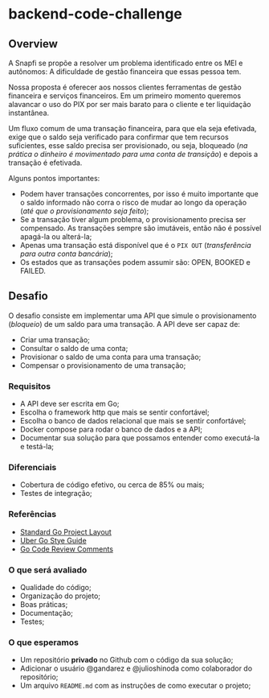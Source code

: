 # backend-code-challenge

## Overview

A Snapfi se propõe a resolver um problema identificado entre os MEI e autônomos: A dificuldade de gestão financeira que essas pessoa tem.

Nossa proposta é oferecer aos nossos clientes ferramentas de gestão financeira e serviços financeiros. Em um primeiro momento queremos alavancar o uso do PIX por ser mais barato para o cliente e ter liquidação instantânea.

Um fluxo comum de uma transação financeira, para que ela seja efetivada, exige que o saldo seja verificado para confirmar que tem recursos suficientes, esse saldo precisa ser provisionado, ou seja, bloqueado (_na prática o dinheiro é movimentado para uma conta de transição_) e depois a transação é efetivada.

Alguns pontos importantes:

* Podem haver transações concorrentes, por isso é muito importante que o saldo informado não corra o risco de mudar ao longo da operação (_até que o provisionamento seja feito_);
* Se a transação tiver algum problema, o provisionamento precisa ser compensado. As transações sempre são imutáveis, então não é possível apagá-la ou alterá-la;
* Apenas uma transação está disponível que é o `PIX OUT` (_transferência para outra conta bancária_);
* Os estados que as transações podem assumir são: OPEN, BOOKED e FAILED.

## Desafio

O desafio consiste em implementar uma API que simule o provisionamento (_bloqueio_) de um saldo para uma transação. A API deve ser capaz de:

* Criar uma transação;
* Consultar o saldo de uma conta;
* Provisionar o saldo de uma conta para uma transação;
* Compensar o provisionamento de uma transação;

### Requisitos

* A API deve ser escrita em Go;
* Escolha o framework http que mais se sentir confortável;
* Escolha o banco de dados relacional que mais se sentir confortável;
* Docker compose para rodar o banco de dados e a API;
* Documentar sua solução para que possamos entender como executá-la e testá-la;

### Diferenciais

* Cobertura de código efetivo, ou cerca de 85% ou mais;
* Testes de integração;

### Referências

* [Standard Go Project Layout](https://github.com/golang-standards/project-layout)
* [Uber Go Stye Guide](https://github.com/uber-go/guide/blob/master/style.md)
* [Go Code Review Comments](https://github.com/golang/go/wiki/CodeReviewComments)

### O que será avaliado

* Qualidade do código;
* Organização do projeto;
* Boas práticas;
* Documentação;
* Testes;

### O que esperamos

* Um repositório __privado__ no Github com o código da sua solução;
* Adicionar o usuário @gandarez e @julioshinoda como colaborador do repositório;
* Um arquivo `README.md` com as instruções de como executar o projeto;

